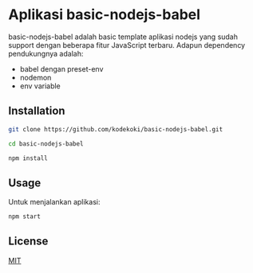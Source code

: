 # Aplikasi basic-nodejs-babel

basic-nodejs-babel adalah basic template aplikasi nodejs yang sudah support dengan beberapa fitur JavaScript terbaru. Adapun dependency pendukungnya adalah:

- babel dengan preset-env
- nodemon
- env variable

## Installation

```bash
git clone https://github.com/kodekoki/basic-nodejs-babel.git

cd basic-nodejs-babel

npm install
```

## Usage
Untuk menjalankan aplikasi:

```bash
npm start
```

## License
[MIT](https://choosealicense.com/licenses/mit/)